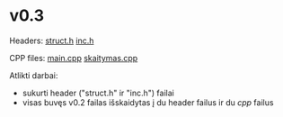 # v0.3
Headers:
[struct.h](https://github.com/Faustabu/1Projektas/blob/%231-projekto-dalis/v01.cpp)
[inc.h]()

CPP files:
[main.cpp]()
[skaitymas.cpp]()

Atlikti darbai:

* sukurti header ("struct.h" ir "inc.h") failai
* visas buvęs v0.2 failas išskaidytas į du header failus ir du *cpp* failus

